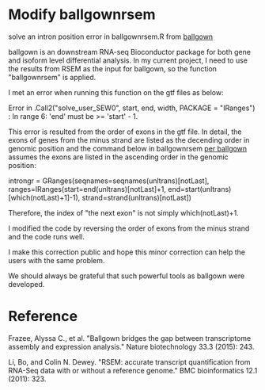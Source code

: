 # Modify ballgownrsem
solve an intron position error in ballgownrsem.R from [ballgown](https://github.com/alyssafrazee/ballgown)

ballgown is an downstream RNA-seq Bioconductor package for both gene and isoform level differential analysis. 
In my current project, I need to use the results from RSEM as the input for ballgown, so the function "ballgownrsem" is applied.

I met an error when running this function on the gtf files as below:

Error in .Call2("solve_user_SEW0", start, end, width, PACKAGE = "IRanges") : 
  In range 6: 'end' must be >= 'start' - 1.

This error is resulted from the order of exons in the gtf file. In detail, the exons of genes from the minus strand are listed as the decending order in genomic position and the command below in ballgownrsem [per ballgown](https://github.com/alyssafrazee/ballgown/blob/master/R/ballgownrsem.R) assumes the exons are listed in the ascending order in the genomic position:

introngr = GRanges(seqnames=seqnames(unltrans)[notLast], 
                    ranges=IRanges(start=end(unltrans)[notLast]+1, 
                                   end=start(unltrans)[which(notLast)+1]-1), 
                    strand=strand(unltrans)[notLast])

Therefore, the index of "the next exon" is not simply which(notLast)+1.

I modified the code by reversing the order of exons from the minus strand and the code runs well.

I make this correction public and hope this minor correction can help the users with the same problem.

We should always be grateful that such powerful tools as ballgown were developed.




# Reference
Frazee, Alyssa C., et al. "Ballgown bridges the gap between transcriptome assembly and expression analysis." Nature biotechnology 33.3 (2015): 243.

Li, Bo, and Colin N. Dewey. "RSEM: accurate transcript quantification from RNA-Seq data with or without a reference genome." BMC bioinformatics 12.1 (2011): 323.
